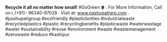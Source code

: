 **Recycle it all no matter how small!**
#GoGreen 🍀
.
For More Information, Call on 📞 (+91)- 96340-97028
.
Visit at: www.pashupatigrp.com
.
#pashupatigroup #ecofriendly #plasticbottles #industrialwaste #recycledplastics #plastic #recyclingbenefits #plasticwaste #waterwastage #water #sustainability #reuse #environment #waste #wastemanagement #zerowaste #reduce #kashipur
